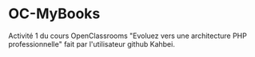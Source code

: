 # OC-MyBooks

Activité 1 du cours OpenClassrooms "Evoluez vers une architecture PHP professionnelle" fait par l'utilisateur github Kahbei.
